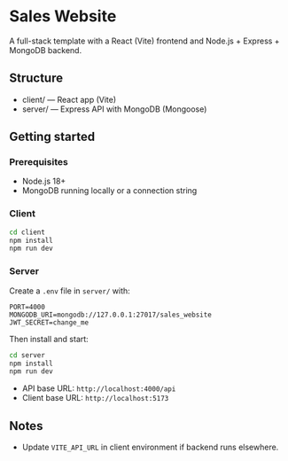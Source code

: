# Sales Website

A full-stack template with a React (Vite) frontend and Node.js + Express + MongoDB backend.

## Structure

- client/ — React app (Vite)
- server/ — Express API with MongoDB (Mongoose)

## Getting started

### Prerequisites
- Node.js 18+
- MongoDB running locally or a connection string

### Client
```bash
cd client
npm install
npm run dev
```

### Server
Create a `.env` file in `server/` with:
```
PORT=4000
MONGODB_URI=mongodb://127.0.0.1:27017/sales_website
JWT_SECRET=change_me
```
Then install and start:
```bash
cd server
npm install
npm run dev
```

- API base URL: `http://localhost:4000/api`
- Client base URL: `http://localhost:5173`

## Notes
- Update `VITE_API_URL` in client environment if backend runs elsewhere.
